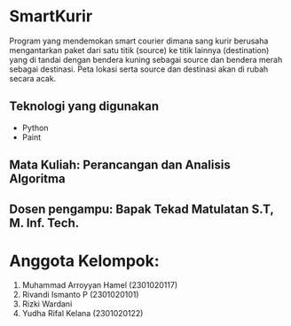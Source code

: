 # SmartKurir
  Program yang mendemokan smart courier dimana sang kurir berusaha mengantarkan paket dari satu titik (source) ke titik lainnya (destination) yang di tandai dengan bendera kuning sebagai source dan bendera merah sebagai destinasi. Peta lokasi serta source dan destinasi akan di rubah secara acak.

## Teknologi yang digunakan
- Python
- Paint

## Mata Kuliah: Perancangan dan Analisis Algoritma

## Dosen pengampu: Bapak Tekad Matulatan S.T, M. Inf. Tech.

# Anggota Kelompok:
1. Muhammad Arroyyan Hamel (2301020117)
2. Rivandi Ismanto P (2301020101)
3. Rizki Wardani
4. Yudha Rifal Kelana (2301020122)
